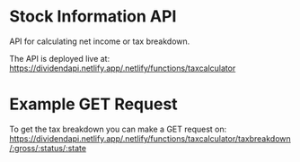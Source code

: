 # Stock Information API
API for calculating net income or tax breakdown.

The API is deployed live at: https://dividendapi.netlify.app/.netlify/functions/taxcalculator

# Example GET Request
To get the tax breakdown you can make a GET request on: 
https://dividendapi.netlify.app/.netlify/functions/taxcalculator/taxbreakdown/:gross/:status/:state